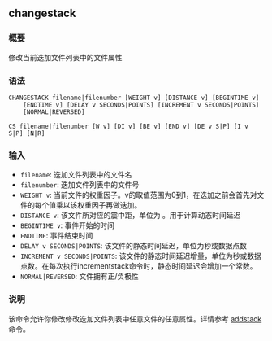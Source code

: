 ## changestack

### 概要

修改当前迭加文件列表中的文件属性

### 语法

``` {.bash}
CHANGESTACK filename|filenumber [WEIGHT v] [DISTANCE v] [BEGINTIME v]
    [ENDTIME v] [DELAY v SECONDS|POINTS] [INCREMENT v SECONDS|POINTS]
    [NORMAL|REVERSED]
```
``` {.bash}
CS filename|filenumber [W v] [DI v] [BE v] [END v] [DE v S|P] [I v S|P] [N|R]
```

### 输入

- `filename`: 迭加文件列表中的文件名
- `filenumber`: 迭加文件列表中的文件号
- `WEIGHT v`: 当前文件的权重因子。v的取值范围为0到1，在迭加之前会首先对文件的每个值乘以该权重因子再做迭加。
- `DISTANCE v`: 该文件所对应的震中距，单位为 。用于计算动态时间延迟
- `BEGINTIME v`: 事件开始的时间
- `ENDTIME`: 事件结束时间
- `DELAY v SECONDS|POINTS`: 该文件的静态时间延迟，单位为秒或数据点数
- `INCREMENT v SECONDS|POINTS`: 该文件的静态时间延迟增量，单位为秒或数据点数。在每次执行incrementstack命令时，静态时间延迟会增加一个常数。
- `NORMAL|REVERSED`: 文件拥有正/负极性

### 说明

该命令允许你修改修改迭加文件列表中任意文件的任意属性。详情参考
[addstack](/sss/addstack.md) 命令。
